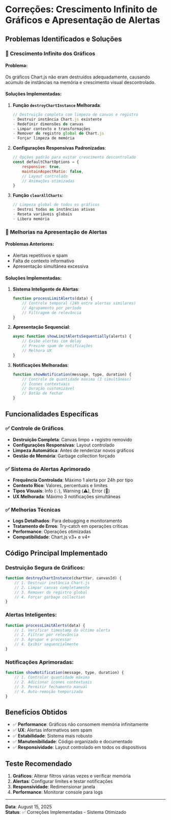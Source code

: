 # Correções: Crescimento Infinito de Gráficos e Apresentação de Alertas

## Problemas Identificados e Soluções

### 🔧 **Crescimento Infinito dos Gráficos**

#### **Problema**: 
Os gráficos Chart.js não eram destruídos adequadamente, causando acúmulo de instâncias na memória e crescimento visual descontrolado.

#### **Soluções Implementadas**:

1. **Função `destroyChartInstance` Melhorada**:
   ```javascript
   // Destruição completa com limpeza de canvas e registro
   - Destruir instância Chart.js existente
   - Redefinir dimensões do canvas
   - Limpar contexto e transformações
   - Remover do registro global do Chart.js
   - Forçar limpeza de memória
   ```

2. **Configurações Responsivas Padronizadas**:
   ```javascript
   // Opções padrão para evitar crescimento descontrolado
   const defaultChartOptions = {
       responsive: true,
       maintainAspectRatio: false,
       // Layout controlado
       // Animações otimizadas
   }
   ```

3. **Função `clearAllCharts`**:
   ```javascript
   // Limpeza global de todos os gráficos
   - Destroi todas as instâncias ativas
   - Reseta variáveis globais
   - Libera memória
   ```

### 📢 **Melhorias na Apresentação de Alertas**

#### **Problemas Anteriores**:
- Alertas repetitivos e spam
- Falta de contexto informativo
- Apresentação simultânea excessiva

#### **Soluções Implementadas**:

1. **Sistema Inteligente de Alertas**:
   ```javascript
   function processLimitAlerts(data) {
       // Controle temporal (24h entre alertas similares)
       // Agrupamento por período
       // Filtragem de relevância
   }
   ```

2. **Apresentação Sequencial**:
   ```javascript
   async function showLimitAlertsSequentially(alerts) {
       // Exibe alertas com delay
       // Previne spam de notificações
       // Melhora UX
   }
   ```

3. **Notificações Melhoradas**:
   ```javascript
   function showNotification(message, type, duration) {
       // Controle de quantidade máxima (3 simultâneas)
       // Ícones contextuais
       // Duração customizável
       // Botão de fechar
   }
   ```

## Funcionalidades Específicas

### ✅ **Controle de Gráficos**
- **Destruição Completa**: Canvas limpo + registro removido
- **Configurações Responsivas**: Layout controlado
- **Limpeza Automática**: Antes de renderizar novos gráficos
- **Gestão de Memória**: Garbage collection forçado

### ✅ **Sistema de Alertas Aprimorado**
- **Frequência Controlada**: Máximo 1 alerta por 24h por tipo
- **Contexto Rico**: Valores, percentuais e limites
- **Tipos Visuais**: Info (💡), Warning (⚠️), Error (🚨)
- **UX Melhorada**: Máximo 3 notificações simultâneas

### ✅ **Melhorias Técnicas**
- **Logs Detalhados**: Para debugging e monitoramento
- **Tratamento de Erros**: Try-catch em operações críticas
- **Performance**: Operações otimizadas
- **Compatibilidade**: Chart.js v3+ e v4+

## Código Principal Implementado

### Destruição Segura de Gráficos:
```javascript
function destroyChartInstance(chartVar, canvasId) {
    // 1. Destruir instância Chart.js
    // 2. Limpar canvas completamente
    // 3. Remover do registro global
    // 4. Forçar garbage collection
}
```

### Alertas Inteligentes:
```javascript
function processLimitAlerts(data) {
    // 1. Verificar timestamp do último alerta
    // 2. Filtrar por relevância
    // 3. Agrupar e processar
    // 4. Exibir sequencialmente
}
```

### Notificações Aprimoradas:
```javascript
function showNotification(message, type, duration) {
    // 1. Controlar quantidade máxima
    // 2. Adicionar ícones contextuais
    // 3. Permitir fechamento manual
    // 4. Auto-remoção temporizada
}
```

## Benefícios Obtidos

- ✅ **Performance**: Gráficos não consomem memória infinitamente
- ✅ **UX**: Alertas informativos sem spam
- ✅ **Estabilidade**: Sistema mais robusto
- ✅ **Manutenibilidade**: Código organizado e documentado
- ✅ **Responsividade**: Layout controlado em todos os dispositivos

## Teste Recomendado

1. **Gráficos**: Alterar filtros várias vezes e verificar memória
2. **Alertas**: Configurar limites e testar notificações
3. **Responsividade**: Redimensionar janela
4. **Performance**: Monitorar console para logs

---

**Data**: August 15, 2025  
**Status**: ✅ Correções Implementadas - Sistema Otimizado

